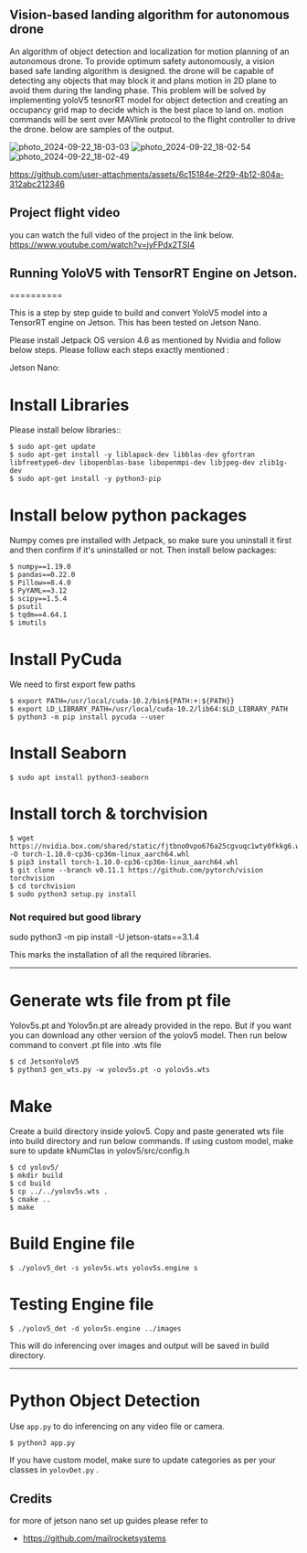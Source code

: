 
## Vision-based landing algorithm for autonomous drone

An algorithm of object detection and localization for motion planning of an autonomous drone.
To provide optimum safety autonomously, a vision based safe landing 
algorithm is designed. the drone will be capable of detecting any 
objects that may block it and plans motion in 2D plane to avoid them during the 
landing phase. This problem will be solved by implementing yoloV5 tesnorRT
model for object detection and creating an occupancy grid map to 
decide which is the best place to land on. motion commands will be sent over 
MAVlink protocol to the flight controller to drive the drone. below are samples of the output.

![photo_2024-09-22_18-03-03](https://github.com/user-attachments/assets/0b90ae47-b7ca-41bf-bd3b-89b1d1b34f03)
![photo_2024-09-22_18-02-54](https://github.com/user-attachments/assets/1651eca6-977e-433b-95f3-01f364516a7c)
![photo_2024-09-22_18-02-49](https://github.com/user-attachments/assets/f167f15a-1f64-4aeb-b1cf-c4140920ad7b)

https://github.com/user-attachments/assets/6c15184e-2f29-4b12-804a-312abc212346

## Project flight video
you can watch the full video of the project in the link below.
https://www.youtube.com/watch?v=jyFPdx2TSI4




## Running YoloV5 with TensorRT Engine on Jetson.
==========

This is a step by step guide to build and convert YoloV5 model into a TensorRT engine on Jetson. This has been tested on Jetson Nano.

Please install Jetpack OS version 4.6 as mentioned by Nvidia and follow below steps. Please follow each steps exactly mentioned :

Jetson Nano:


Install Libraries
=============
Please install below libraries::

    $ sudo apt-get update
	$ sudo apt-get install -y liblapack-dev libblas-dev gfortran libfreetype6-dev libopenblas-base libopenmpi-dev libjpeg-dev zlib1g-dev
	$ sudo apt-get install -y python3-pip
	

Install below python packages
=============
Numpy comes pre installed with Jetpack, so make sure you uninstall it first and then confirm if it's uninstalled or not. Then install below packages:

    $ numpy==1.19.0
	$ pandas==0.22.0
	$ Pillow==8.4.0
	$ PyYAML==3.12
	$ scipy==1.5.4
	$ psutil
	$ tqdm==4.64.1
	$ imutils

Install PyCuda
=============
We need to first export few paths

	$ export PATH=/usr/local/cuda-10.2/bin${PATH:+:${PATH}}
	$ export LD_LIBRARY_PATH=/usr/local/cuda-10.2/lib64:$LD_LIBRARY_PATH
	$ python3 -m pip install pycuda --user
	

Install Seaborn
=============

    $ sudo apt install python3-seaborn
	
Install torch & torchvision
=============

	$ wget https://nvidia.box.com/shared/static/fjtbno0vpo676a25cgvuqc1wty0fkkg6.whl -O torch-1.10.0-cp36-cp36m-linux_aarch64.whl
	$ pip3 install torch-1.10.0-cp36-cp36m-linux_aarch64.whl
	$ git clone --branch v0.11.1 https://github.com/pytorch/vision torchvision
	$ cd torchvision
	$ sudo python3 setup.py install 
	
### Not required but good library
sudo python3 -m pip install -U jetson-stats==3.1.4

This marks the installation of all the required libraries.

------------------------------------------------------------------------------------------

Generate wts file from pt file
=============
Yolov5s.pt and Yolov5n.pt are already provided in the repo. But if you want you can download any other version of the yolov5 model. Then run below command to convert .pt file into .wts file 

	$ cd JetsonYoloV5
	$ python3 gen_wts.py -w yolov5s.pt -o yolov5s.wts
	
Make
=============
Create a build directory inside yolov5. Copy and paste generated wts file into build directory and run below commands. If using custom model, make sure to update kNumClas in yolov5/src/config.h

	$ cd yolov5/
	$ mkdir build
	$ cd build
	$ cp ../../yolov5s.wts .
	$ cmake ..
	$ make 
	
Build Engine file 
=============

    $ ./yolov5_det -s yolov5s.wts yolov5s.engine s
	

Testing Engine file 
=============

	$ ./yolov5_det -d yolov5s.engine ../images
	
This will do inferencing over images and output will be saved in build directory.

-----------------------------------------------------------------------------------------

Python Object Detection
=============
Use `app.py` to do inferencing on any video file or camera.

	$ python3 app.py

If you have custom model, make sure to update categories as per your classes in `yolovDet.py` .


## Credits
for more of jetson nano set up guides please refer to
- https://github.com/mailrocketsystems

